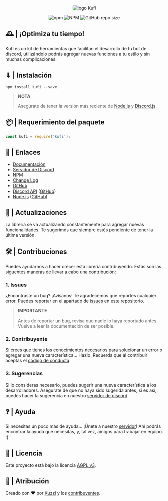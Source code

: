 <div align="center">
    <p>
        <img src="https://cdn.discordapp.com/attachments/852034128660004913/861441405992566784/logokuf.png" alt="logo Kufi">
    </p>
    <p>
        <img alt="npm" src="https://img.shields.io/npm/v/kufi?color=C7A486&logo=npm&style=for-the-badge">
        <img alt="NPM" src="https://img.shields.io/npm/l/kufi?color=C7A486&label=licencia&logo=npm&style=for-the-badge">
        <img alt="GitHub repo size" src="https://img.shields.io/github/repo-size/Kuzzi01/kufi?color=C7A486&logo=github&style=for-the-badge">
    </p>
</div>


## 🕰 | ¡Optimiza tu tiempo!

Kufi es un kit de herramientas que facilitan el desarrollo de tu bot de discord, utilizándolo podrás agregar nuevas funciones a tu estilo y sin muchas complicaciones.

## ⬇ | Instalación

```sh-session
npm install kufi --save
```

> **NOTA**
> 
> Asegúrate de tener la versión más reciente de [Node.js](https://nodejs.org/es/download/) y [Discord.js](https://discord.js.org/#/).


## 📦 | Requerimiento del paquete

```javascript
const kufi = require('kufi');
```


## 🔗 | Enlaces

- [Documentación](https://docs.kufi.cf/)
- [Servidor de Discord](https://discord.gg/UmwPtqyKbE)
- [NPM](https://www.npmjs.com/package/kufi)
- [Change Log](https://docs.kufi.cf/acerca-de/changelog)
- [GitHub](https://github.com/Kuzzi01/kufi/)
- [Discord API](https://discord.js.org/#/) ([GitHub](https://github.com/discordjs/discord.js))
- [Node.js](https://nodejs.org/es/) ([GitHub](https://github.com/nodejs/node))


## 🔄 | Actualizaciones

La librería se va actualizando constantemente para agregar nuevas funcionalidades. Te sugerimos que siempre estés pendiente de tener la última versión.


## 🛠 | Contribuciones

Puedes ayudarnos a hacer crecer esta librería contribuyendo. Estas son las siguentes maneras de llevar a cabo una contribución:

### 1. Issues
¿Encontraste un bug? ¡Avísanos! Te agradecemos que reportes cualquier error.
Puedes reportar en el apartado de [issues](https://github.com/Kuzzi01/kufi/issues) en este repositorio.

> **IMPORTANTE**
> 
> Antes de reportar un bug, revisa que nadie lo haya reportado antes. Vuelve a leer la documentación de ser posible.

### 2. Contribuyente
Si crees que tienes los conocimientos necesarios para solucionar un error o agregar una nueva característica... Hazlo.
Recuerda que al contribuir aceptas el [código de conducta](https://github.com/Kuzzi01/kufi/blob/main/code_of_conduct.md).

### 3. Sugerencias
Si lo consideras necesario, puedes sugerir una nueva característica a los desarrolladores. Asegurate de que no haya sido sugerida antes, si es así, puedes hacer la sugerencia en nuestro [servidor de discord](https://discord.gg/UmwPtqyKbE).


## ❓ | Ayuda
Si necesitas un poco más de ayuda... ¡Únete a nuestro [servidor](https://discord.gg/UmwPtqyKbE)! Ahí podrás encontrar la ayuda que necesitas, y, tal vez, amigos para trabajar en equipo. :)


## 📜 | Licencia
Este proyecto está bajo la licencia [AGPL v3](https://www.gnu.org/licenses/agpl-3.0.en.html).


## 📝 | Atribución
Creado con ❤️ por [Kuzzi](https://github.com/Kuzzi01/) y los [contribuyentes](https://github.com/Kuzzi01/kufi/graphs/contributors).